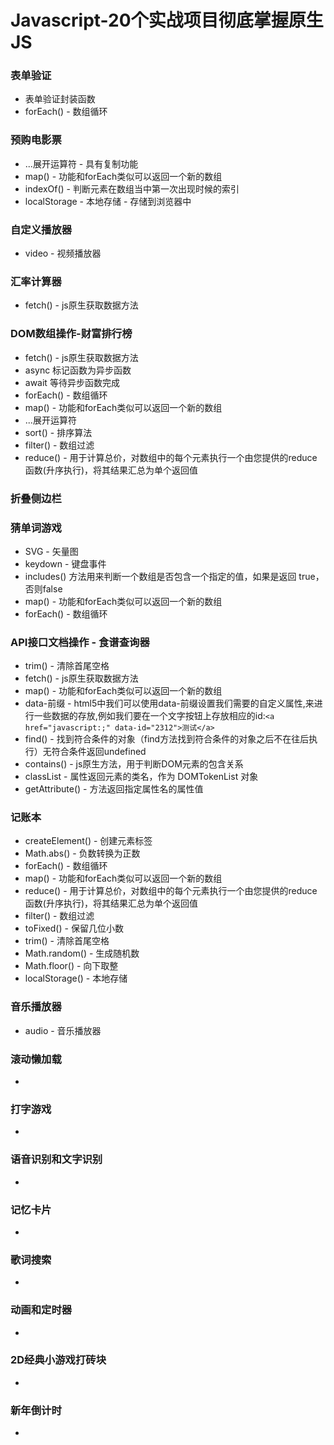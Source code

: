 # Javascript-20个实战项目彻底掌握原生JS

### 表单验证
* 表单验证封装函数
* forEach() - 数组循环

### 预购电影票
* ...展开运算符 - 具有复制功能
* map() - 功能和forEach类似可以返回一个新的数组
* indexOf() - 判断元素在数组当中第一次出现时候的索引
* localStorage - 本地存储 - 存储到浏览器中

### 自定义播放器
* video - 视频播放器

### 汇率计算器
* fetch() - js原生获取数据方法

### DOM数组操作-财富排行榜
* fetch() - js原生获取数据方法
* async 标记函数为异步函数
* await 等待异步函数完成
* forEach() - 数组循环
* map() - 功能和forEach类似可以返回一个新的数组
* ...展开运算符
* sort() - 排序算法
* filter() - 数组过滤
* reduce() - 用于计算总价，对数组中的每个元素执行一个由您提供的reduce函数(升序执行)，将其结果汇总为单个返回值

### 折叠侧边栏

### 猜单词游戏
* SVG - 矢量图
* keydown - 键盘事件
* includes() 方法用来判断一个数组是否包含一个指定的值，如果是返回 true，否则false
* map() - 功能和forEach类似可以返回一个新的数组
* forEach() - 数组循环

### API接口文档操作 - 食谱查询器
* trim() - 清除首尾空格
* fetch() - js原生获取数据方法
* map() - 功能和forEach类似可以返回一个新的数组
* data-前缀 - html5中我们可以使用data-前缀设置我们需要的自定义属性,来进行一些数据的存放,例如我们要在一个文字按钮上存放相应的id:`<a href="javascript:;" data-id="2312">测试</a>`
* find() - 找到符合条件的对象（find方法找到符合条件的对象之后不在往后执行）无符合条件返回undefined
* contains() - js原生方法，用于判断DOM元素的包含关系
* classList - 属性返回元素的类名，作为 DOMTokenList 对象
* getAttribute() - 方法返回指定属性名的属性值

### 记账本
* createElement() - 创建元素标签
* Math.abs() - 负数转换为正数
* forEach() - 数组循环
* map() - 功能和forEach类似可以返回一个新的数组
* reduce() - 用于计算总价，对数组中的每个元素执行一个由您提供的reduce函数(升序执行)，将其结果汇总为单个返回值
* filter() - 数组过滤
* toFixed() - 保留几位小数
* trim() - 清除首尾空格
* Math.random() - 生成随机数
* Math.floor() - 向下取整
* localStorage() - 本地存储

### 音乐播放器
* audio - 音乐播放器

### 滚动懒加载
* 

### 打字游戏
* 

### 语音识别和文字识别
* 

### 记忆卡片
* 

### 歌词搜索
* 

### 动画和定时器
* 

### 2D经典小游戏打砖块
* 

### 新年倒计时
* 
